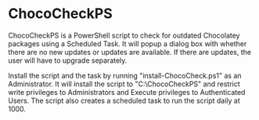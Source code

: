 # ChocoCheckPS

ChocoCheckPS is a PowerShell script to check for outdated Chocolatey packages using a Scheduled Task.  It will popup a dialog box with whether there are no new updates or updates are available.  If there are updates, the user will have to upgrade separately.

Install the script and the task by running "install-ChocoCheck.ps1" as an Administrator.  It will install the script to "C:\ChocoCheckPS\" and restrict write privileges to Administrators and Execute privileges to Authenticated Users.  The script also creates a scheduled task to run the script daily at 1000.
